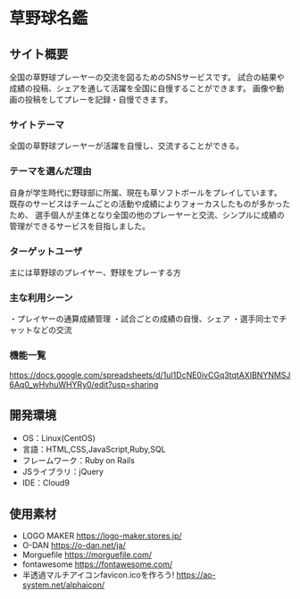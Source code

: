 # 草野球名鑑

## サイト概要
全国の草野球プレーヤーの交流を図るためのSNSサービスです。
試合の結果や成績の投稿、シェアを通して活躍を全国に自慢することができます。
画像や動画の投稿をしてプレーを記録・自慢できます。

### サイトテーマ
全国の草野球プレーヤーが活躍を自慢し、交流することができる。

### テーマを選んだ理由
自身が学生時代に野球部に所属、現在も草ソフトボールをプレイしています。
既存のサービスはチームごとの活動や成績によりフォーカスしたものが多かったため、
選手個人が主体となり全国の他のプレーヤーと交流、シンプルに成績の管理ができるサービスを目指しました。

### ターゲットユーザ
主には草野球のプレイヤー、野球をプレーする方

### 主な利用シーン
・プレイヤーの通算成績管理
・試合ごとの成績の自慢、シェア
・選手同士でチャットなどの交流

### 機能一覧
https://docs.google.com/spreadsheets/d/1uI1DcNE0ivCGq3tqtAXIBNYNMSJ6Aq0_wHvhuWHYRy0/edit?usp=sharing

## 開発環境
- OS：Linux(CentOS)
- 言語：HTML,CSS,JavaScript,Ruby,SQL
- フレームワーク：Ruby on Rails
- JSライブラリ：jQuery
- IDE：Cloud9

## 使用素材
- LOGO MAKER <https://logo-maker.stores.jp/>
- O-DAN <https://o-dan.net/ja/>
- Morguefile <https://morguefile.com/>
- fontawesome <https://fontawesome.com/>
- 半透過マルチアイコンfavicon.icoを作ろう! <https://ao-system.net/alphaicon/>
